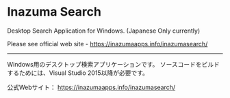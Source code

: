 Inazuma Search
==============

Desktop Search Application for Windows. (Japanese Only currently)

Please see official web site - <https://inazumaapps.info/inazumasearch/>

----

Windows用のデスクトップ検索アプリケーションです。
ソースコードをビルドするためには、Visual Studio 2015以降が必要です。

公式Webサイト：
<https://inazumaapps.info/inazumasearch/>